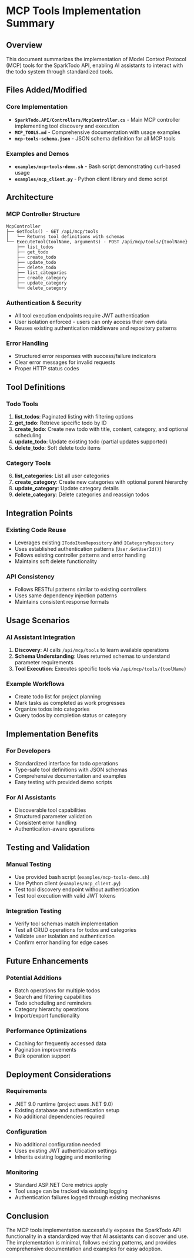 # MCP Tools Implementation Summary

## Overview
This document summarizes the implementation of Model Context Protocol (MCP) tools for the SparkTodo API, enabling AI assistants to interact with the todo system through standardized tools.

## Files Added/Modified

### Core Implementation
- **`SparkTodo.API/Controllers/McpController.cs`** - Main MCP controller implementing tool discovery and execution
- **`MCP_TOOLS.md`** - Comprehensive documentation with usage examples
- **`mcp-tools-schema.json`** - JSON schema definition for all MCP tools

### Examples and Demos
- **`examples/mcp-tools-demo.sh`** - Bash script demonstrating curl-based usage
- **`examples/mcp_client.py`** - Python client library and demo script

## Architecture

### MCP Controller Structure
```
McpController
├── GetTools() - GET /api/mcp/tools
│   └── Returns tool definitions with schemas
└── ExecuteTool(toolName, arguments) - POST /api/mcp/tools/{toolName}
    ├── list_todos
    ├── get_todo
    ├── create_todo
    ├── update_todo
    ├── delete_todo
    ├── list_categories
    ├── create_category
    ├── update_category
    └── delete_category
```

### Authentication & Security
- All tool execution endpoints require JWT authentication
- User isolation enforced - users can only access their own data
- Reuses existing authentication middleware and repository patterns

### Error Handling
- Structured error responses with success/failure indicators
- Clear error messages for invalid requests
- Proper HTTP status codes

## Tool Definitions

### Todo Tools
1. **list_todos**: Paginated listing with filtering options
2. **get_todo**: Retrieve specific todo by ID
3. **create_todo**: Create new todo with title, content, category, and optional scheduling
4. **update_todo**: Update existing todo (partial updates supported)
5. **delete_todo**: Soft delete todo items

### Category Tools
6. **list_categories**: List all user categories
7. **create_category**: Create new categories with optional parent hierarchy
8. **update_category**: Update category details
9. **delete_category**: Delete categories and reassign todos

## Integration Points

### Existing Code Reuse
- Leverages existing `ITodoItemRepository` and `ICategoryRepository`
- Uses established authentication patterns (`User.GetUserId()`)
- Follows existing controller patterns and error handling
- Maintains soft delete functionality

### API Consistency
- Follows RESTful patterns similar to existing controllers
- Uses same dependency injection patterns
- Maintains consistent response formats

## Usage Scenarios

### AI Assistant Integration
1. **Discovery**: AI calls `/api/mcp/tools` to learn available operations
2. **Schema Understanding**: Uses returned schemas to understand parameter requirements
3. **Tool Execution**: Executes specific tools via `/api/mcp/tools/{toolName}`

### Example Workflows
- Create todo list for project planning
- Mark tasks as completed as work progresses
- Organize todos into categories
- Query todos by completion status or category

## Implementation Benefits

### For Developers
- Standardized interface for todo operations
- Type-safe tool definitions with JSON schemas
- Comprehensive documentation and examples
- Easy testing with provided demo scripts

### For AI Assistants
- Discoverable tool capabilities
- Structured parameter validation
- Consistent error handling
- Authentication-aware operations

## Testing and Validation

### Manual Testing
- Use provided bash script (`examples/mcp-tools-demo.sh`)
- Use Python client (`examples/mcp_client.py`)
- Test tool discovery endpoint without authentication
- Test tool execution with valid JWT tokens

### Integration Testing
- Verify tool schemas match implementation
- Test all CRUD operations for todos and categories
- Validate user isolation and authentication
- Confirm error handling for edge cases

## Future Enhancements

### Potential Additions
- Batch operations for multiple todos
- Search and filtering capabilities
- Todo scheduling and reminders
- Category hierarchy operations
- Import/export functionality

### Performance Optimizations
- Caching for frequently accessed data
- Pagination improvements
- Bulk operation support

## Deployment Considerations

### Requirements
- .NET 9.0 runtime (project uses .NET 9.0)
- Existing database and authentication setup
- No additional dependencies required

### Configuration
- No additional configuration needed
- Uses existing JWT authentication settings
- Inherits existing logging and monitoring

### Monitoring
- Standard ASP.NET Core metrics apply
- Tool usage can be tracked via existing logging
- Authentication failures logged through existing mechanisms

## Conclusion

The MCP tools implementation successfully exposes the SparkTodo API functionality in a standardized way that AI assistants can discover and use. The implementation is minimal, follows existing patterns, and provides comprehensive documentation and examples for easy adoption.